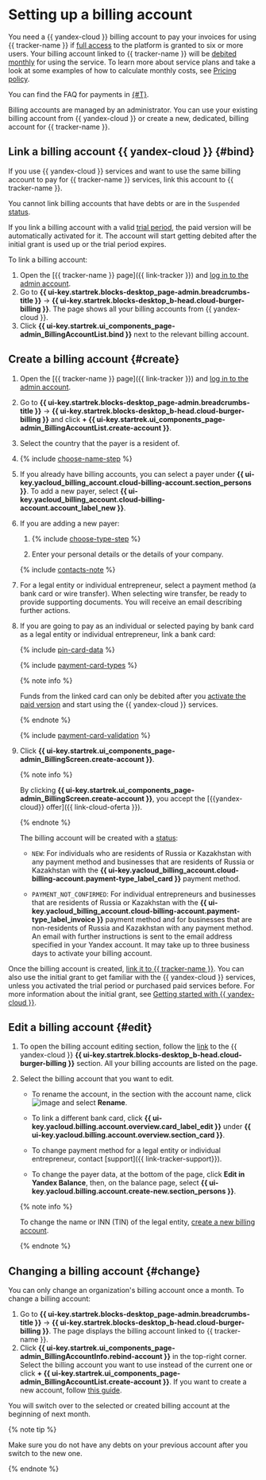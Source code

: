 # Setting up a billing account

You need a {{ yandex-cloud }} billing account to pay your invoices for using {{ tracker-name }} if [full access](access.md) to the platform is granted to six or more users. Your billing account linked to {{ tracker-name }} will be [debited monthly](pay-the-bill.md#charge) for using the service. To learn more about service plans and take a look at some examples of how to calculate monthly costs, see [Pricing policy](pricing.md).

You can find the FAQ for payments in [{#T}](payment.md).

Billing accounts are managed by an administrator. You can use your existing billing account from {{ yandex-cloud }} or create a new, dedicated, billing account for {{ tracker-name }}.

## Link a billing account {{ yandex-cloud }} {#bind}

If you use {{ yandex-cloud }} services and want to use the same billing account to pay for {{ tracker-name }} services, link this account to {{ tracker-name }}.

You cannot link billing accounts that have debts or are in the `Suspended` [status](../billing/concepts/billing-account-statuses.md).

If you link a billing account with a valid [trial period](../getting-started/free-trial/concepts/quickstart.md), the paid version will be automatically activated for it. The account will start getting debited after the initial grant is used up or the trial period expires.

To link a billing account:
1. Open the [{{ tracker-name }} page]({{ link-tracker }}) and [log in to the admin account](user/login.md).
1. Go to **{{ ui-key.startrek.blocks-desktop_page-admin.breadcrumbs-title }}** → **{{ ui-key.startrek.blocks-desktop_b-head.cloud-burger-billing }}**. The page shows all your billing accounts from {{ yandex-cloud }}.
1. Click **{{ ui-key.startrek.ui_components_page-admin_BillingAccountList.bind }}** next to the relevant billing account.

## Create a billing account {#create}

1. Open the [{{ tracker-name }} page]({{ link-tracker }}) and [log in to the admin account](user/login.md).

1. Go to **{{ ui-key.startrek.blocks-desktop_page-admin.breadcrumbs-title }}** → **{{ ui-key.startrek.blocks-desktop_b-head.cloud-burger-billing }}** and click **+ {{ ui-key.startrek.ui_components_page-admin_BillingAccountList.create-account }}**.

1. Select the country that the payer is a resident of.

1. {% include [choose-name-step](../_includes/billing/choose-name-step.md) %}

1. If you already have billing accounts, you can select a payer under **{{ ui-key.yacloud_billing_account.cloud-billing-account.section_persons }}**. To add a new payer, select **{{ ui-key.yacloud_billing_account.cloud-billing-account.account_label_new }}**.

1. If you are adding a new payer:

   1. {% include [choose-type-step](../_includes/billing/choose-type-step.md) %}

   1. Enter your personal details or the details of your company.

   {% include [contacts-note](../_includes/billing/contacts-note.md) %}

1. For a legal entity or individual entrepreneur, select a payment method (a bank card or wire transfer). When selecting wire transfer, be ready to provide supporting documents. You will receive an email describing further actions.

1. If you are going to pay as an individual or selected paying by bank card as a legal entity or individual entrepreneur, link a bank card:

   {% include [pin-card-data](../_includes/billing/pin-card-data.md) %}

   {% include [payment-card-types](../_includes/billing/payment-card-types.md) %}

   {% note info %}

   Funds from the linked card can only be debited after you [activate the paid version](#activate) and start using the {{ yandex-cloud }} services.

   {% endnote %}

   {% include [payment-card-validation](../_includes/billing/payment-card-validation.md) %}

1. Click **{{ ui-key.startrek.ui_components_page-admin_BillingScreen.create-account }}**.

   {% note info %}

   By clicking **{{ ui-key.startrek.ui_components_page-admin_BillingScreen.create-account }}**, you accept the [{{yandex-cloud}} offer]({{ link-cloud-oferta }}).

   {% endnote %}

   The billing account will be created with a [status](../billing/concepts/billing-account-statuses.md):

   * `NEW`: For individuals who are residents of Russia or Kazakhstan with any payment method and businesses that are residents of Russia or Kazakhstan with the **{{ ui-key.yacloud_billing_account.cloud-billing-account.payment-type_label_card }}** payment method.

   * `PAYMENT_NOT_CONFIRMED`: For individual entrepreneurs and businesses that are residents of Russia or Kazakhstan with the **{{ ui-key.yacloud_billing_account.cloud-billing-account.payment-type_label_invoice }}** payment method and for businesses that are non-residents of Russia and Kazakhstan with any payment method. An email with further instructions is sent to the email address specified in your Yandex account. It may take up to three business days to activate your billing account.


Once the billing account is created, [link it to {{ tracker-name }}](#bind). You can also use the initial grant to get familiar with the {{ yandex-cloud }} services, unless you activated the trial period or purchased paid services before. For more information about the initial grant, see [Getting started with {{ yandex-cloud }}](../getting-started/).


## Edit a billing account {#edit}

1. To open the billing account editing section, follow the [link](http://billing.cloud.yandex.ru/) to the {{ yandex-cloud }} **{{ ui-key.startrek.blocks-desktop_b-head.cloud-burger-billing }}** section. All your billing accounts are listed on the page.

1. Select the billing account that you want to edit.

   * To rename the account, in the section with the account name, click ![image](../_assets/horizontal-ellipsis.svg) and select **Rename**.

   * To link a different bank card, click **{{ ui-key.yacloud.billing.account.overview.card_label_edit }}** under **{{ ui-key.yacloud.billing.account.overview.section_card }}**.

   * To change payment method for a legal entity or individual entrepreneur, contact [support]({{ link-tracker-support}}).

   * To change the payer data, at the bottom of the page, click **Edit in Yandex&#160;Balance**, then, on the balance page, select **{{ ui-key.yacloud.billing.account.create-new.section_persons }}**.

   {% note info %}

   To change the name or INN (TIN) of the legal entity, [create a new billing account](#create).

   {% endnote %}

## Changing a billing account {#change}

You can only change an organization's billing account once a month. To change a billing account:
1. Go to **{{ ui-key.startrek.blocks-desktop_page-admin.breadcrumbs-title }}** → **{{ ui-key.startrek.blocks-desktop_b-head.cloud-burger-billing }}**. The page displays the billing account linked to {{ tracker-name }}.
2. Click **{{ ui-key.startrek.ui_components_page-admin_BillingAccountInfo.rebind-account }}** in the top-right corner. Select the billing account you want to use instead of the current one or click **+ {{ ui-key.startrek.ui_components_page-admin_BillingAccountList.create-account }}**.
   If you want to create a new account, follow [this guide](#create).

You will switch over to the selected or created billing account at the beginning of next month.

{% note tip %}

Make sure you do not have any debts on your previous account after you switch to the new one.

{% endnote %}

